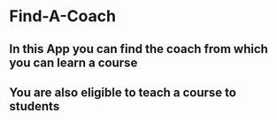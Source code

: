 # Find-A-Coach
## In this App you can find the coach from which you can learn a course
## You are also eligible to teach a course to students
